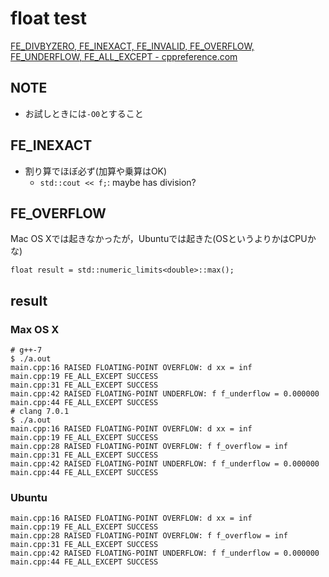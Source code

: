 # float test

[FE\_DIVBYZERO, FE\_INEXACT, FE\_INVALID, FE\_OVERFLOW, FE\_UNDERFLOW, FE\_ALL\_EXCEPT \- cppreference\.com]( https://ja.cppreference.com/w/cpp/numeric/fenv/FE_exceptions )

## NOTE
* お試しときには`-O0`とすること

## FE_INEXACT
* 割り算でほぼ必ず(加算や乗算はOK)
  * `std::cout << f;`: maybe has division?

## FE_OVERFLOW
Mac OS Xでは起きなかったが，Ubuntuでは起きた(OSというよりかはCPUかな)
```
float result = std::numeric_limits<double>::max();
```

## result
### Max OS X
```
# g++-7
$ ./a.out
main.cpp:16 RAISED FLOATING-POINT OVERFLOW: d xx = inf
main.cpp:19 FE_ALL_EXCEPT SUCCESS
main.cpp:31 FE_ALL_EXCEPT SUCCESS
main.cpp:42 RAISED FLOATING-POINT UNDERFLOW: f f_underflow = 0.000000
main.cpp:44 FE_ALL_EXCEPT SUCCESS
# clang 7.0.1
$ ./a.out
main.cpp:16 RAISED FLOATING-POINT OVERFLOW: d xx = inf
main.cpp:19 FE_ALL_EXCEPT SUCCESS
main.cpp:28 RAISED FLOATING-POINT OVERFLOW: f f_overflow = inf
main.cpp:31 FE_ALL_EXCEPT SUCCESS
main.cpp:42 RAISED FLOATING-POINT UNDERFLOW: f f_underflow = 0.000000
main.cpp:44 FE_ALL_EXCEPT SUCCESS
```
### Ubuntu
```
main.cpp:16 RAISED FLOATING-POINT OVERFLOW: d xx = inf
main.cpp:19 FE_ALL_EXCEPT SUCCESS
main.cpp:28 RAISED FLOATING-POINT OVERFLOW: f f_overflow = inf
main.cpp:31 FE_ALL_EXCEPT SUCCESS
main.cpp:42 RAISED FLOATING-POINT UNDERFLOW: f f_underflow = 0.000000
main.cpp:44 FE_ALL_EXCEPT SUCCESS
```
